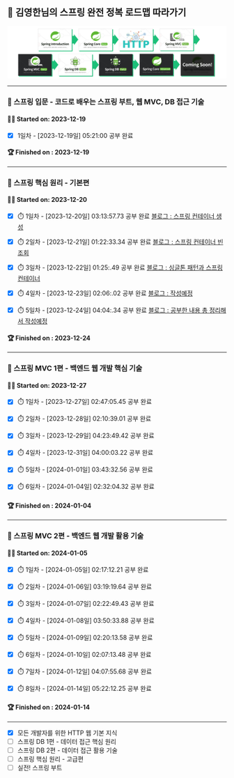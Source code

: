 ## 🌱 김영한님의 스프링 완전 정복 로드맵 따라가기

![](roadmap.png)

---

### 📁 스프링 입문 - 코드로 배우는 스프링 부트, 웹 MVC, DB 접근 기술

#### 🏃‍♂ Started on: 2023-12-19
  - [x] 1일차 - [2023-12-19일] 05:21:00 공부 완료
#### 🏆 Finished  on : 2023-12-19

---

### 📁 스프링 핵심 원리 - 기본편

#### 🏃‍♂ Started on: 2023-12-20
  - [x] ⏱️ 1일차 - [2023-12-20일]  03:13:57.73 공부 완료 [블로그 : 스프링 컨테이너 생성](https://choimung.github.io/spring/%EC%8A%A4%ED%94%84%EB%A7%81-%EC%BB%A8%ED%85%8C%EC%9D%B4%EB%84%88%EC%99%80-%EC%8A%A4%ED%94%84%EB%A7%81-%EB%B9%88/)
  
  - [x] ⏱️ 2일차 - [2023-12-21일] 01:22:33.34 공부 완료 [블로그 : 스프링 컨테이너 빈 조회](https://choimung.github.io/spring/%EC%8A%A4%ED%94%84%EB%A7%81-%EC%BB%A8%ED%85%8C%EC%9D%B4%EB%84%88-%EB%B9%88-%EC%A1%B0%ED%9A%8C/)
      
  - [x] ⏱️ 3일차 - [2023-12-22일] 01:25:.49 공부 완료 [블로그 : 싱글톤 패턴과 스프링 컨테이너](https://choimung.github.io/spring/%EC%8B%B1%EA%B8%80%ED%86%A4-%ED%8C%A8%ED%84%B4%EA%B3%BC-%EC%8A%A4%ED%94%84%EB%A7%81-%EC%BB%A8%ED%85%8C%EC%9D%B4%EB%84%88/)
        
  - [x] ⏱️ 4일차 - [2023-12-23일] 02:06:.02 공부 완료 [블로그 : 작성예정]()

  - [x] ⏱️ 5일차 - [2023-12-24일] 04:04:.34 공부 완료 [블로그 : 공부한 내용 총 정리해서 작성예정]()

#### 🏆 Finished  on : 2023-12-24

---

### 📁 스프링 MVC 1편 - 백엔드 웹 개발 핵심 기술

#### 🏃‍♂ Started on: 2023-12-27
  - [x] ⏱️ 1일차 - [2023-12-27일]  02:47:05.45 공부 완료
      
  - [x] ⏱️ 2일차 - [2023-12-28일]  02:10:39.01 공부 완료

  - [x] ⏱️ 3일차 - [2023-12-29일]  04:23:49.42 공부 완료

  - [x] ⏱️ 4일차 - [2023-12-31일]  04:00:03.22 공부 완료

  - [x] ⏱️ 5일차 - [2024-01-01일]  03:43:32.56 공부 완료

  - [x] ⏱️ 6일차 - [2024-01-04일]  02:32:04.32 공부 완료
#### 🏆 Finished  on : 2024-01-04

---

### 📁 스프링 MVC 2편 - 백엔드 웹 개발 활용 기술

#### 🏃‍♂ Started on: 2024-01-05

  - [x] ⏱️ 1일차 - [2024-01-05일]  02:17:12.21 공부 완료

  - [x] ⏱️ 2일차 - [2024-01-06일]  03:19:19.64 공부 완료

  - [x] ⏱️ 3일차 - [2024-01-07일]  02:22:49.43 공부 완료

  - [x] ⏱️ 4일차 - [2024-01-08일]  03:50:33.88 공부 완료

  - [x] ⏱️ 5일차 - [2024-01-09일]  02:20:13.58 공부 완료
        
  - [x] ⏱️ 6일차 - [2024-01-10일]  02:07:13.48 공부 완료

  - [x] ⏱️ 7일차 - [2024-01-12일]  04:07:55.68 공부 완료

  - [x] ⏱️ 8일차 - [2024-01-14일]  05:22:12.25 공부 완료


#### 🏆 Finished  on : 2024-01-14

---
- [x] 모든 개발자를 위한 HTTP 웹 기본 지식
- [ ] 스프링 DB 1편 - 데이터 접근 핵심 원리
- [ ] 스프링 DB 2편 - 데이터 접근 활용 기술
- [ ] 스프링 핵심 원리 - 고급편
- [ ] 실전! 스프링 부트
